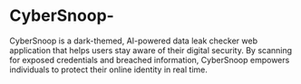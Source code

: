 # CyberSnoop-
CyberSnoop is a dark-themed, AI-powered data leak checker web application that helps users stay aware of their digital security. By scanning for exposed credentials and breached information, CyberSnoop empowers individuals to protect their online identity in real time.
